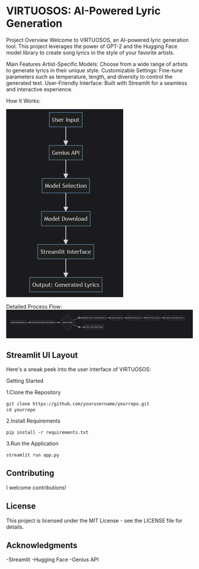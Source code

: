 # VIRTUOSOS: AI-Powered Lyric Generation

Project Overview
Welcome to VIRTUOSOS, an AI-powered lyric generation tool. This project leverages the power of GPT-2 and the Hugging Face model library to create song lyrics in the style of your favorite artists.

Main Features
Artist-Specific Models: Choose from a wide range of artists to generate lyrics in their unique style.
Customizable Settings: Fine-tune parameters such as temperature, length, and diversity to control the generated text.
User-Friendly Interface: Built with Streamlit for a seamless and interactive experience.

How It Works:


![](images/pic1.png?raw=true)



Detailed Process Flow:
![](images/pic2.png?raw=true) 



## Streamlit UI Layout
Here's a sneak peek into the user interface of VIRTUOSOS:


Getting Started

1.Clone the Repository

```
git clone https://github.com/yourusername/yourrepo.git
cd yourrepo
```
2.Install Requirements

```
pip install -r requirements.txt
```
3.Run the Application

```
streamlit run app.py
```

## Contributing
I welcome contributions! 

## License
This project is licensed under the MIT License - see the LICENSE file for details.

## Acknowledgments
-Streamlit
-Hugging Face
-Genius API
